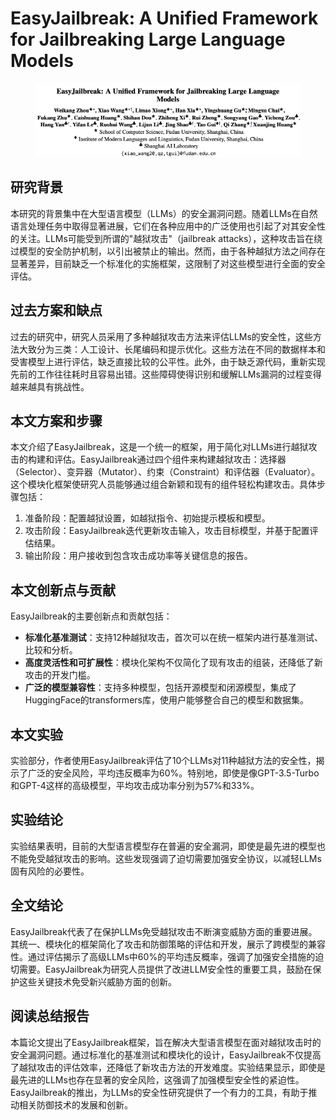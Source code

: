 # EasyJailbreak: A Unified Framework for Jailbreaking Large Language Models

<figure><img src="../.gitbook/assets/image (5) (1) (1) (1).png" alt=""><figcaption></figcaption></figure>

## 研究背景

本研究的背景集中在大型语言模型（LLMs）的安全漏洞问题。随着LLMs在自然语言处理任务中取得显著进展，它们在各种应用中的广泛使用也引起了对其安全性的关注。LLMs可能受到所谓的"越狱攻击"（jailbreak attacks），这种攻击旨在绕过模型的安全防护机制，以引出被禁止的输出。然而，由于各种越狱方法之间存在显著差异，目前缺乏一个标准化的实施框架，这限制了对这些模型进行全面的安全评估。

## 过去方案和缺点

过去的研究中，研究人员采用了多种越狱攻击方法来评估LLMs的安全性，这些方法大致分为三类：人工设计、长尾编码和提示优化。这些方法在不同的数据样本和受害模型上进行评估，缺乏直接比较的公平性。此外，由于缺乏源代码，重新实现先前的工作往往耗时且容易出错。这些障碍使得识别和缓解LLMs漏洞的过程变得越来越具有挑战性。

## 本文方案和步骤

本文介绍了EasyJailbreak，这是一个统一的框架，用于简化对LLMs进行越狱攻击的构建和评估。EasyJailbreak通过四个组件来构建越狱攻击：选择器（Selector）、变异器（Mutator）、约束（Constraint）和评估器（Evaluator）。这个模块化框架使研究人员能够通过组合新颖和现有的组件轻松构建攻击。具体步骤包括：

1. 准备阶段：配置越狱设置，如越狱指令、初始提示模板和模型。
2. 攻击阶段：EasyJailbreak迭代更新攻击输入，攻击目标模型，并基于配置评估结果。
3. 输出阶段：用户接收到包含攻击成功率等关键信息的报告。

## 本文创新点与贡献

EasyJailbreak的主要创新点和贡献包括：

* **标准化基准测试**：支持12种越狱攻击，首次可以在统一框架内进行基准测试、比较和分析。
* **高度灵活性和可扩展性**：模块化架构不仅简化了现有攻击的组装，还降低了新攻击的开发门槛。
* **广泛的模型兼容性**：支持多种模型，包括开源模型和闭源模型，集成了HuggingFace的transformers库，使用户能够整合自己的模型和数据集。

## 本文实验

实验部分，作者使用EasyJailbreak评估了10个LLMs对11种越狱方法的安全性，揭示了广泛的安全风险，平均违反概率为60%。特别地，即使是像GPT-3.5-Turbo和GPT-4这样的高级模型，平均攻击成功率分别为57%和33%。

## 实验结论

实验结果表明，目前的大型语言模型存在普遍的安全漏洞，即使是最先进的模型也不能免受越狱攻击的影响。这些发现强调了迫切需要加强安全协议，以减轻LLMs固有风险的必要性。

## 全文结论

EasyJailbreak代表了在保护LLMs免受越狱攻击不断演变威胁方面的重要进展。其统一、模块化的框架简化了攻击和防御策略的评估和开发，展示了跨模型的兼容性。通过评估揭示了高级LLMs中60%的平均违反概率，强调了加强安全措施的迫切需要。EasyJailbreak为研究人员提供了改进LLM安全性的重要工具，鼓励在保护这些关键技术免受新兴威胁方面的创新。

## 阅读总结报告

本篇论文提出了EasyJailbreak框架，旨在解决大型语言模型在面对越狱攻击时的安全漏洞问题。通过标准化的基准测试和模块化的设计，EasyJailbreak不仅提高了越狱攻击的评估效率，还降低了新攻击方法的开发难度。实验结果显示，即使是最先进的LLMs也存在显著的安全风险，这强调了加强模型安全性的紧迫性。EasyJailbreak的推出，为LLMs的安全性研究提供了一个有力的工具，有助于推动相关防御技术的发展和创新。
